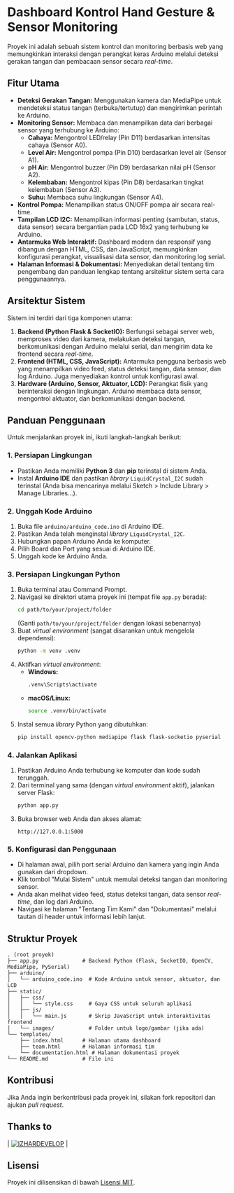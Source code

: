 # Dashboard Kontrol Hand Gesture & Sensor Monitoring

Proyek ini adalah sebuah sistem kontrol dan monitoring berbasis web yang memungkinkan interaksi dengan perangkat keras Arduino melalui deteksi gerakan tangan dan pembacaan sensor secara *real-time*.

## Fitur Utama

-   **Deteksi Gerakan Tangan:** Menggunakan kamera dan MediaPipe untuk mendeteksi status tangan (terbuka/tertutup) dan mengirimkan perintah ke Arduino.
-   **Monitoring Sensor:** Membaca dan menampilkan data dari berbagai sensor yang terhubung ke Arduino:
    -   **Cahaya:** Mengontrol LED/relay (Pin D11) berdasarkan intensitas cahaya (Sensor A0).
    -   **Level Air:** Mengontrol pompa (Pin D10) berdasarkan level air (Sensor A1).
    -   **pH Air:** Mengontrol buzzer (Pin D9) berdasarkan nilai pH (Sensor A2).
    -   **Kelembaban:** Mengontrol kipas (Pin D8) berdasarkan tingkat kelembaban (Sensor A3).
    -   **Suhu:** Membaca suhu lingkungan (Sensor A4).
-   **Kontrol Pompa:** Menampilkan status ON/OFF pompa air secara real-time.
-   **Tampilan LCD I2C:** Menampilkan informasi penting (sambutan, status, data sensor) secara bergantian pada LCD 16x2 yang terhubung ke Arduino.
-   **Antarmuka Web Interaktif:** Dashboard modern dan responsif yang dibangun dengan HTML, CSS, dan JavaScript, memungkinkan konfigurasi perangkat, visualisasi data sensor, dan monitoring log serial.
-   **Halaman Informasi & Dokumentasi:** Menyediakan detail tentang tim pengembang dan panduan lengkap tentang arsitektur sistem serta cara penggunaannya.

## Arsitektur Sistem

Sistem ini terdiri dari tiga komponen utama:

1.  **Backend (Python Flask & SocketIO):** Berfungsi sebagai server web, memproses video dari kamera, melakukan deteksi tangan, berkomunikasi dengan Arduino melalui serial, dan mengirim data ke frontend secara *real-time*.
2.  **Frontend (HTML, CSS, JavaScript):** Antarmuka pengguna berbasis web yang menampilkan video feed, status deteksi tangan, data sensor, dan log Arduino. Juga menyediakan kontrol untuk konfigurasi awal.
3.  **Hardware (Arduino, Sensor, Aktuator, LCD):** Perangkat fisik yang berinteraksi dengan lingkungan. Arduino membaca data sensor, mengontrol aktuator, dan berkomunikasi dengan backend.

## Panduan Penggunaan

Untuk menjalankan proyek ini, ikuti langkah-langkah berikut:

### 1. Persiapan Lingkungan

-   Pastikan Anda memiliki **Python 3** dan **pip** terinstal di sistem Anda.
-   Instal **Arduino IDE** dan pastikan *library* `LiquidCrystal_I2C` sudah terinstal (Anda bisa mencarinya melalui Sketch > Include Library > Manage Libraries...).

### 2. Unggah Kode Arduino

1.  Buka file `arduino/arduino_code.ino` di Arduino IDE.
2.  Pastikan Anda telah menginstal *library* `LiquidCrystal_I2C`.
3.  Hubungkan papan Arduino Anda ke komputer.
4.  Pilih Board dan Port yang sesuai di Arduino IDE.
5.  Unggah kode ke Arduino Anda.

### 3. Persiapan Lingkungan Python

1.  Buka terminal atau Command Prompt.
2.  Navigasi ke direktori utama proyek ini (tempat file `app.py` berada):
    ```bash
    cd path/to/your/project/folder
    ```
    (Ganti `path/to/your/project/folder` dengan lokasi sebenarnya)
3.  Buat *virtual environment* (sangat disarankan untuk mengelola dependensi):
    ```bash
    python -m venv .venv
    ```
4.  Aktifkan *virtual environment*:
    -   **Windows:**
        ```bash
        .venv\Scripts\activate
        ```
    -   **macOS/Linux:**
        ```bash
        source .venv/bin/activate
        ```
5.  Instal semua *library* Python yang dibutuhkan:
    ```bash
    pip install opencv-python mediapipe flask flask-socketio pyserial
    ```

### 4. Jalankan Aplikasi

1.  Pastikan Arduino Anda terhubung ke komputer dan kode sudah terunggah.
2.  Dari terminal yang sama (dengan *virtual environment* aktif), jalankan server Flask:
    ```bash
    python app.py
    ```
3.  Buka browser web Anda dan akses alamat:
    ```
    http://127.0.0.1:5000
    ```

### 5. Konfigurasi dan Penggunaan

-   Di halaman awal, pilih port serial Arduino dan kamera yang ingin Anda gunakan dari dropdown.
-   Klik tombol "Mulai Sistem" untuk memulai deteksi tangan dan monitoring sensor.
-   Anda akan melihat video feed, status deteksi tangan, data sensor *real-time*, dan log dari Arduino.
-   Navigasi ke halaman "Tentang Tim Kami" dan "Dokumentasi" melalui tautan di header untuk informasi lebih lanjut.

## Struktur Proyek

```
. (root proyek)
├── app.py              # Backend Python (Flask, SocketIO, OpenCV, MediaPipe, PySerial)
├── arduino/
│   └── arduino_code.ino  # Kode Arduino untuk sensor, aktuator, dan LCD
├── static/
│   ├── css/
│   │   └── style.css     # Gaya CSS untuk seluruh aplikasi
│   ├── js/
│   │   └── main.js       # Skrip JavaScript untuk interaktivitas frontend
│   └── images/           # Folder untuk logo/gambar (jika ada)
└── templates/
    ├── index.html      # Halaman utama dashboard
    ├── team.html       # Halaman informasi tim
    └── documentation.html # Halaman dokumentasi proyek
└── README.md           # File ini
```

## Kontribusi

Jika Anda ingin berkontribusi pada proyek ini, silakan fork repositori dan ajukan *pull request*.
## Thanks to

| [![IZHARDEVELOP](https://github.com/izhardevelop.png?size=100)](https://github.com/izhardevelop) |

## Lisensi

Proyek ini dilisensikan di bawah [Lisensi MIT](https://opensource.org/licenses/MIT).
